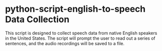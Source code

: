 # python-script-english-to-speech Data  Collection
 This script is designed to collect speech data from native English speakers in the United States. The script will prompt the user to read out a series of sentences, and the audio recordings will be saved to a file.
